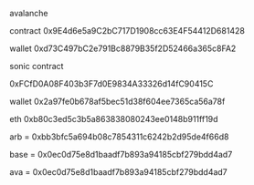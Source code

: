 avalanche

contract  0x9E4d6e5a9C2bC717D1908cc63E4F54412D681428

wallet 
 0xd73C497bC2e791Bc8879B35f2D52466a365c8FA2


 sonic
contract
 
0xFCfD0A08F403b3F7d0E9834A33326d14fC90415C 

wallet
 0x2a97fe0b678af5bec51d38f604ee7365ca56a78f 




 eth 0xb80c3ed5c3b5a863838080243ee0148b911ff19d 

 arb = 0xbb3bfc5a694b08c7854311c6242b2d95de4f66d8

 base = 0x0ec0d75e8d1baadf7b893a94185cbf279bdd4ad7

 ava = 0x0ec0d75e8d1baadf7b893a94185cbf279bdd4ad7